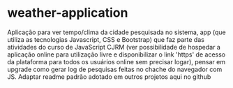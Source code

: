 # weather-application
Aplicação para ver tempo/clima da cidade pesquisada no sistema, app (que utiliza as tecnologias Javascript, CSS e Bootstrap) que faz parte das atividades do curso de JavaScript CJRM (ver possibilidade de hospedar a aplicação online para utilização livre e disponibilizar o link 'https' de acesso da plataforma para todos os usuários online sem precisar logar), pensar em upgrade como gerar log de pesquisas feitas no chache do navegador com JS. Adaptar readme padrão adotado em outros projetos aqui no github

